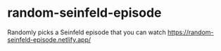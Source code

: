 # random-seinfeld-episode
Randomly picks a Seinfeld episode that you can watch 
https://random-seinfeld-episode.netlify.app/

